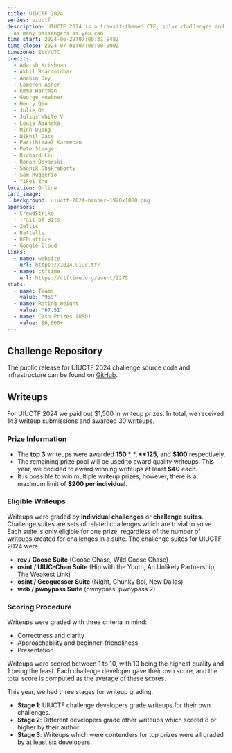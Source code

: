 ```yaml
---
title: UIUCTF 2024
series: uiuctf
description: UIUCTF 2024 is a transit-themed CTF; solve challenges and deliver
  as many passengers as you can!
time_start: 2024-06-29T07:00:31.948Z
time_close: 2024-07-01T07:00:00.000Z
timezone: Etc/UTC
credit:
  - Adarsh Krishnan
  - Akhil Bharanidhar
  - Anakin Dey
  - Cameron Asher
  - Emma Hartman
  - George Huebner
  - Henry Qiu
  - Julie Oh
  - Julius White V
  - Louis Asanaka
  - Minh Duong
  - Nikhil Date
  - Parithimaal Karmehan
  - Pete Stenger
  - Richard Liu
  - Ronan Boyarski
  - Sagnik Chakraborty
  - Sam Ruggerio
  - YiFei Zhu
location: Online
card_image:
  background: uiuctf-2024-banner-1920x1080.png
sponsors:
  - CrowdStrike
  - Trail of Bits
  - Zellic
  - Battelle
  - REDLattice
  - Google Cloud
links:
  - name: website
    url: https://2024.uiuc.tf/
  - name: ctftime
    url: https://ctftime.org/event/2275
stats:
  - name: Teams
    value: "959"
  - name: Rating Weight
    value: "67.51"
  - name: Cash Prizes (USD)
    value: $6,000+
---
```

## Challenge Repository
The public release for UIUCTF 2024 challenge source code and infrastructure can be found on [GitHub](https://github.com/sigpwny/UIUCTF-2024-Public).

## Writeups
For UIUCTF 2024 we paid out $1,500 in writeup prizes. In total, we received 143 writeup submissions and awarded 30 writeups.

### Prize Information
- The **top 3** writeups were awarded **$150**, **$125**, and **$100** respectively.
- The remaining prize pool will be used to award quality writeups. This year, we decided to award winning writeups at least **$40** each.
- It is possible to win multiple writeup prizes; however, there is a maximum limit of **$200 per individual**.

### Eligible Writeups
Writeups were graded by **individual challenges** or **challenge suites**. Challenge suites are sets of related challenges which are trivial to solve. Each suite is only eligible for one prize, regardless of the number of writeups created for challenges in a suite. The challenge suites for UIUCTF 2024 were:
- **rev / Goose Suite** (Goose Chase, Wild Goose Chase)
- **osint / UIUC-Chan Suite** (Hip with the Youth, An Unlikely Partnership, The Weakest Link)
- **osint / Geoguesser Suite** (Night, Chunky Boi, New Dallas)
- **web / pwnypass Suite** (pwnypass, pwnypass 2)

### Scoring Procedure
Writeups were graded with three criteria in mind:
- Correctness and clarity
- Approachability and beginner-friendliness
- Presentation

Writeups were scored between 1 to 10, with 10 being the highest quality and 1 being the least. Each challenge developer gave their own score, and the total score is computed as the average of these scores.

This year, we had three stages for writeup grading.
- **Stage 1**: UIUCTF challenge developers grade writeups for their own challenges.
- **Stage 2**: Different developers grade other writeups which scored 8 or higher by their author.
- **Stage 3**: Writeups which were contenders for top prizes were all graded by at least six developers.
